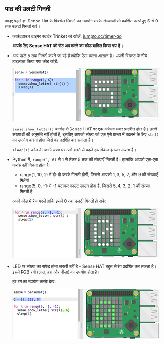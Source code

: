 ## पाठ की उलटी गिनती

आइए पहले हम Sense Hat के पिक्सेल डिस्प्ले का उपयोग करके संख्याओं को प्रदर्शित करते हुए 5 से 0 तक उलटी गिनती करें।

+ काउंटडाउन टाइमर स्टार्टर Trinket को खोलें: <a href="http://jumpto.cc/timer-go" target="_blank">jumpto.cc/timer-go</a>
    
    **आपके लिए Sense HAT को सेट अप करने का कोड शामिल किया गया है।**

+ आप पहले 5 तक गिनती करने जा रहे हैं क्योंकि ऐसा करना आसान है। अपनी स्क्रिप्ट के नीचे हाइलाइट किया गया कोड जोड़ें:
    
    ![स्क्रीनशॉट](images/timer-count.png)
    
    `sense.show_letter()` कमांड से Sense HAT पर एक अकेला अक्षर प्रदर्शित होता है। इसमें संख्याओं की अनुमति नहीं होती है, इसलिए आपको संख्या को एक ऐसे प्रारूप में बदलने के लिए `str()` का उपयोग करना होगा जिसे वह प्रदर्शित कर सकता है।
    
    `sleep(1)` कोड के अगले चरण पर आगे बढ़ने से पहले एक सेकंड इंतजार करता है।

+ Python में, `range(1, 6)` से 1 से लेकर 5 तक की संख्याएँ मिलती हैं। हालांकि आपको एक-एक करके नहीं गिनना होता है:
    
    + range(1, 10, 2) में दो-दो करके गिनती होगी, जिससे आपको 1, 3, 5, 7, और 9 की संख्याएँ मिलेंगी
    + range(5, 0, -1) में -1 घटाकर काउंट डाउन होता है, जिससे 5, 4, 3, 2, 1 की संख्या मिलती है
    
    अपने कोड में रेंज बदलें ताकि इसमें 0 तक उलटी गिनती हो सके:
    
    ![स्क्रीनशॉट](images/timer-numbers.png)

+ LED पर संख्या का सफेद होना ज़रूरी नहीं है - Sense HAT बहुत से रंग प्रदर्शित कर सकता है। इसमें RGB रंगों (लाल, हरा और नीला) का उपयोग होता है।
    
    हरे रंग का उपयोग करके देखें:
    
    ![स्क्रीनशॉट](images/timer-green.png)